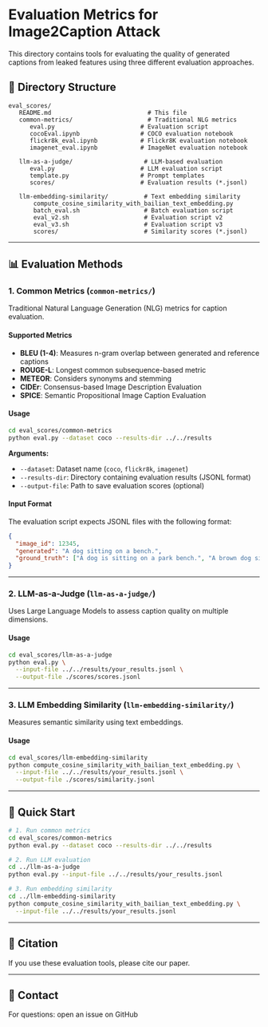 # Evaluation Metrics for Image2Caption Attack

This directory contains tools for evaluating the quality of generated captions from leaked features using three different evaluation approaches.

## 📁 Directory Structure

```
eval_scores/
   README.md                           # This file
   common-metrics/                     # Traditional NLG metrics
      eval.py                        # Evaluation script
      cocoEval.ipynb                 # COCO evaluation notebook
      flickr8k_eval.ipynb            # Flickr8K evaluation notebook
      imagenet_eval.ipynb            # ImageNet evaluation notebook

   llm-as-a-judge/                    # LLM-based evaluation
      eval.py                        # LLM evaluation script
      template.py                    # Prompt templates
      scores/                        # Evaluation results (*.jsonl)

   llm-embedding-similarity/          # Text embedding similarity
       compute_cosine_similarity_with_bailian_text_embedding.py
       batch_eval.sh                  # Batch evaluation script
       eval_v2.sh                     # Evaluation script v2
       eval_v3.sh                     # Evaluation script v3
       scores/                        # Similarity scores (*.jsonl)
```

---

## 📊 Evaluation Methods

### 1. Common Metrics (`common-metrics/`)

Traditional Natural Language Generation (NLG) metrics for caption evaluation.

#### Supported Metrics

- **BLEU (1-4)**: Measures n-gram overlap between generated and reference captions
- **ROUGE-L**: Longest common subsequence-based metric
- **METEOR**: Considers synonyms and stemming
- **CIDEr**: Consensus-based Image Description Evaluation
- **SPICE**: Semantic Propositional Image Caption Evaluation

#### Usage

```bash
cd eval_scores/common-metrics
python eval.py --dataset coco --results-dir ../../results
```

**Arguments:**
- `--dataset`: Dataset name (`coco`, `flickr8k`, `imagenet`)
- `--results-dir`: Directory containing evaluation results (JSONL format)
- `--output-file`: Path to save evaluation scores (optional)

#### Input Format

The evaluation script expects JSONL files with the following format:

```json
{
  "image_id": 12345,
  "generated": "A dog sitting on a bench.",
  "ground_truth": ["A dog is sitting on a park bench.", "A brown dog sitting outside."]
}
```

---

### 2. LLM-as-a-Judge (`llm-as-a-judge/`)

Uses Large Language Models to assess caption quality on multiple dimensions.

#### Usage

```bash
cd eval_scores/llm-as-a-judge
python eval.py \
  --input-file ../../results/your_results.jsonl \
  --output-file ./scores/scores.jsonl
```

---

### 3. LLM Embedding Similarity (`llm-embedding-similarity/`)

Measures semantic similarity using text embeddings.

#### Usage

```bash
cd eval_scores/llm-embedding-similarity
python compute_cosine_similarity_with_bailian_text_embedding.py \
  --input-file ../../results/your_results.jsonl \
  --output-file ./scores/similarity.jsonl
```

---

## 🚀 Quick Start

```bash
# 1. Run common metrics
cd eval_scores/common-metrics
python eval.py --dataset coco --results-dir ../../results

# 2. Run LLM evaluation
cd ../llm-as-a-judge
python eval.py --input-file ../../results/your_results.jsonl

# 3. Run embedding similarity
cd ../llm-embedding-similarity
python compute_cosine_similarity_with_bailian_text_embedding.py \
  --input-file ../../results/your_results.jsonl
```

---

## 📝 Citation

If you use these evaluation tools, please cite our paper.

---

## 📧 Contact

For questions: open an issue on GitHub
